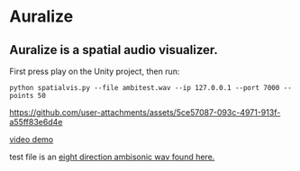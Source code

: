 # Auralize

## Auralize is a spatial audio visualizer.

First press play on the Unity project, then run:

```
python spatialvis.py --file ambitest.wav --ip 127.0.0.1 --port 7000 --points 50
```



https://github.com/user-attachments/assets/5ce57087-093c-4971-913f-a55ff83e6d4e



[video demo](https://youtu.be/hgynDjsTxIY)

test file is an [eight direction ambisonic wav found here.](https://www.ambisonia.com/Members/ajh/ambisonicfile.2007-05-29.7251031563/ )
